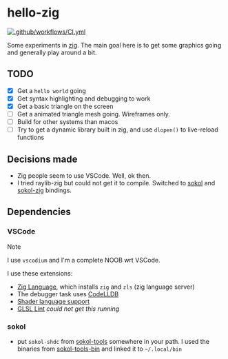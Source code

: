 # hello-zig

[![.github/workflows/CI.yml](https://github.com/seletz/hello-zig/actions/workflows/CI.yml/badge.svg)](https://github.com/seletz/hello-zig/actions/workflows/CI.yml)

Some experiments in [zig](https://ziglang.org).  The main goal here is to get some graphics going and generally play around a bit.

## TODO

- [x] Get a `hello world` going
- [x] Get syntax highlighting and debugging to work
- [x] Get a basic triangle on the screen
- [ ] Get a animated triangle mesh going. Wireframes only.
- [ ] Build for other systems than macos
- [ ] Try to get a dynamic library built in zig, and use `dlopen()` to live-reload functions 

## Decisions made

- Zig people seem to use VSCode.  Well, ok then.
- I tried raylib-zig but could not get it to compile.  Switched to [sokol](https://github.com/floooh/sokol) and [sokol-zig](https://github.com/floooh/sokol-zig) bindings.

## Dependencies

### VSCode

>[!Note]
> I use `vscodium` and I'm a complete NOOB wrt VSCode.

I use these extensions:

- [Zig Language](https://open-vsx.org/vscode/item?itemName=ziglang.vscode-zig), which installs `zig` and `zls` (zig language server)
- The debugger task uses [CodeLLDB](https://open-vsx.org/vscode/item?itemName=vadimcn.vscode-lldb)
- [Shader language support](https://open-vsx.org/vscode/item?itemName=slevesque.shader)
- [GLSL Lint](https://open-vsx.org/vscode/item?itemName=dtoplak.vscode-glsllint) *could not get this running*

### sokol

- put `sokol-shdc` from [sokol-tools](https://github.com/floooh/sokol-tools/tree/master) somewhere in your path. I used the binaries from [sokol-tools-bin](https://github.com/floooh/sokol-tools-bin) and linked it to `~/.local/bin`